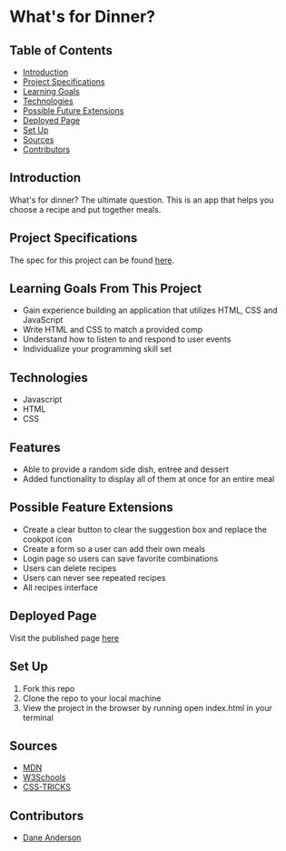 # What's for Dinner?

## Table of Contents
  - [Introduction](#introduction)
  - [Project Specifications](#specs)
  - [Learning Goals](#goals)
  - [Technologies](#tech)
  - [Possible Future Extensions](#possible-future-extensions)
  - [Deployed Page](#deployed-page)
  - [Set Up](#set-up)
  - [Sources](#sources)
  - [Contributors](#contributors)

## Introduction
What's for dinner? The ultimate question. This is an app that helps you choose a recipe and put together meals. 

## Project Specifications
The spec for this project can be found [here](https://frontend.turing.io/projects/module-1/dinner.html). 

## Learning Goals From This Project

- Gain experience building an application that utilizes HTML, CSS and JavaScript
- Write HTML and CSS to match a provided comp
- Understand how to listen to and respond to user events
- Individualize your programming skill set

## Technologies
  - Javascript
  - HTML
  - CSS

## Features
- Able to provide a random side dish, entree and dessert
- Added functionality to display all of them at once for an entire meal

## Possible Feature Extensions
- Create a clear button to clear the suggestion box and replace the cookpot icon
- Create a form so a user can add their own meals
- Login page so users can save favorite combinations
- Users can delete recipes
- Users can never see repeated recipes
- All recipes interface

## Deployed Page

Visit the published page [here](https://dbirdflyshi.github.io/turing-m0p2-whats-for-dinner/)

## Set Up

1. Fork this repo  
2. Clone the repo to your local machine
3. View the project in the browser by running open index.html in your terminal

## Sources
  - [MDN](http://developer.mozilla.org/en-US/)
  - [W3Schools](https://www.w3schools.com/)
  - [CSS-TRICKS](https://css-tricks.com/)

## Contributors
  - [Dane Anderson](http://github.com/dbirdflyshi)
